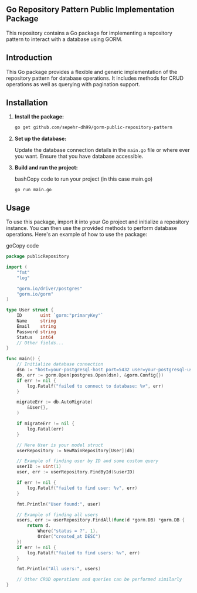 ## Go Repository Pattern Public Implementation Package

This repository contains a Go package for implementing a repository pattern to interact with a database using GORM.

## Introduction

This Go package provides a flexible and generic implementation of the repository pattern for database operations. It includes methods for CRUD operations as well as querying with pagination support.

## Installation

1. **Install the package:**

   ```bash
   go get github.com/sepehr-dh99/gorm-public-repository-pattern
   ```

2. **Set up the database:**

   Update the database connection details in the `main.go` file or where ever you want. Ensure that you have database accessible.

3. **Build and run the project:**

   bashCopy code to run your project (in this case main.go)

   `go run main.go`

## Usage

To use this package, import it into your Go project and initialize a repository instance. You can then use the provided methods to perform database operations. Here's an example of how to use the package:

goCopy code

```go
package publicRepository

import (
	"fmt"
	"log"

	"gorm.io/driver/postgres"
	"gorm.io/gorm"
)

type User struct {
	ID       uint `gorm:"primaryKey"`
	Name     string
	Email    string
	Password string
	Status   int64
	// Other fields...
}

func main() {
	// Initialize database connection
	dsn := "host=your-postgresql-host port=5432 user=your-postgresql-user dbname=your-database password=your-password sslmode=disable"
	db, err := gorm.Open(postgres.Open(dsn), &gorm.Config{})
	if err != nil {
		log.Fatalf("failed to connect to database: %v", err)
	}

	migrateErr := db.AutoMigrate(
		&User{},
	)

	if migrateErr != nil {
		log.Fatal(err)
	}

	// Here User is your model struct
	userRepository := NewMainRepository[User](db)

	// Example of finding user by ID and some custom query
	userID := uint(1)
	user, err := userRepository.FindById(&userID)

	if err != nil {
		log.Fatalf("failed to find user: %v", err)
	}

	fmt.Println("User found:", user)

	// Example of finding all users
	users, err := userRepository.FindAll(func(d *gorm.DB) *gorm.DB {
		return d.
			Where("status = ?", 1).
			Order("created_at DESC")
	})
	if err != nil {
		log.Fatalf("failed to find users: %v", err)
	}

	fmt.Println("All users:", users)

	// Other CRUD operations and queries can be performed similarly
}
```
